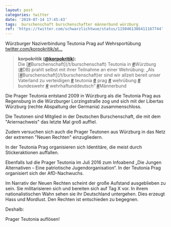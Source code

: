 ```yaml
---
layout: post
categories: twitter
date: '2019-07-14 17:45:43'
tags:  burschenschaft burschenschafter männerbund würzburg
ref: 'https://twitter.com/schwarzlichtwue/status/1150461386411167744'
---
```

Würzburger Naziverbindung Teutonia Prag auf Wehrsportübung [twitter.com/korpokritik/st…](https://twitter.com/korpokritik/status/1149340774032650241)
> <b>korpokritik ([@korpokritik](https://twitter.com/korpokritik)):</b>  
>Die [[#](/t/)Burschenschaft](/t/burschenschaft) Teutonia in [#](/t/)Würzburg ([#](/t/)DB) prahlt selbst mit ihrer Teilnahme an einer Wehrübung: „Als [[#](/t/)Burschenschaft](/t/burschenschaft)er sind wir allzeit bereit unser Vaterland zu verteidigen [#](/t/) teutonia [#](/t/) prag [#](/t/) wehrübung [#](/t/) bundeswehr [#](/t/) wehrhaftunddeutsch“ [#](/t/)Männerbund   



Die Prager Teutonia entstand 2009 in Würzburg als die Teutonia Prag aus Regensburg in die Würzburger Lorzingstraße zog und sich mit der Libertas Würzburg (rechte Abspaltung der Germania) zusammenschloss.

Die Teutonen sind Mitglied in der Deutschen Burschenschaft, die mit dem "Ariernachweis" das letzte Mal groß auffiel.



Zudem versuchen sich auch die Prager Teutonen aus Würzburg in das Netz der extremen "Neuen Rechten" einzugliedern.

In der Teutonia Prag organisieren sich Identitäre, die meist durch Stickeraktionen auffallen.

Ebenfalls lud die Prager Teutonia im Juli 2016 zum Infoabend „Die Jungen Alternativen – Eine patriotische Jugendorganisation“. In der Teutonia Prag organisiert sich der AfD-Nachwuchs.

Im Narrativ der Neuen Rechten scheint der große Aufstand ausgeblieben zu sein. Sie militarisieren sich und bereiten sich auf Tag X vor. In ihrem nationalistischen Wahn sehen sie ihr Deutschland untergehen. Dies erzeugt Hass und Mordlust. Den Rechten ist entschieden zu begegnen.

Deshalb:

Prager Teutonia auflösen!

